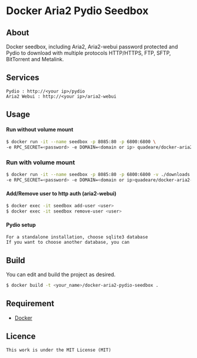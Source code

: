 # Docker Aria2 Pydio Seedbox

## About
Docker seedbox, including Aria2, Aria2-webui password protected and Pydio to download with multiple protocols HTTP/HTTPS, FTP, SFTP, BitTorrent and Metalink.

## Services
```
Pydio : http://<your ip>/pydio
Aria2 Webui : http://<your ip>/aria2-webui
```

## Usage
#### Run without volume mount
```sh
$ docker run -it --name seedbox -p 8085:80 -p 6800:6800 \
-e RPC_SECRET=<password> -e DOMAIN=<domain or ip> quadeare/docker-aria2-pydio-seedbox
```
### Run with volume mount
```sh
$ docker run -it --name seedbox -p 8085:80 -p 6800:6800 -v ./downloads:/downloads
-e RPC_SECRET=<password> -e DOMAIN=<domain or ip>quadeare/docker-aria2-pydio-seedbox
```
#### Add/Remove user to http auth (aria2-webui)
```sh
$ docker exec -it seedbox add-user <user>
$ docker exec -it seedbox remove-user <user>
```

#### Pydio setup
```
For a standalone installation, choose sqlite3 database
If you want to choose another database, you can
```
## Build
You can edit and build the project as desired.

```sh
$ docker build -t <your_name>/docker-aria2-pydio-seedbox .
```

## Requirement
* [Docker](https://www.docker.com/)

## Licence
```
This work is under the MIT License (MIT)
```
